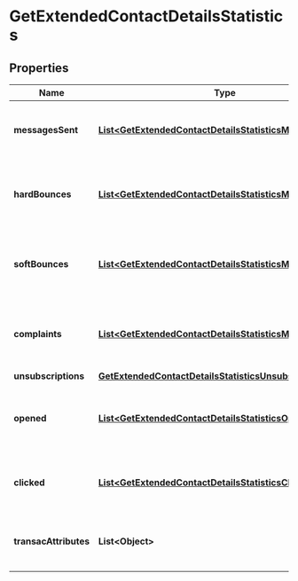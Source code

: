 
# GetExtendedContactDetailsStatistics

## Properties
Name | Type | Description | Notes
------------ | ------------- | ------------- | -------------
**messagesSent** | [**List&lt;GetExtendedContactDetailsStatisticsMessagesSent&gt;**](GetExtendedContactDetailsStatisticsMessagesSent.md) | Listing of the sent campaign for the contact |  [optional]
**hardBounces** | [**List&lt;GetExtendedContactDetailsStatisticsMessagesSent&gt;**](GetExtendedContactDetailsStatisticsMessagesSent.md) | Listing of the hardbounes generated by the contact |  [optional]
**softBounces** | [**List&lt;GetExtendedContactDetailsStatisticsMessagesSent&gt;**](GetExtendedContactDetailsStatisticsMessagesSent.md) | Listing of the softbounes generated by the contact |  [optional]
**complaints** | [**List&lt;GetExtendedContactDetailsStatisticsMessagesSent&gt;**](GetExtendedContactDetailsStatisticsMessagesSent.md) | Listing of the complaints generated by the contact |  [optional]
**unsubscriptions** | [**GetExtendedContactDetailsStatisticsUnsubscriptions**](GetExtendedContactDetailsStatisticsUnsubscriptions.md) |  |  [optional]
**opened** | [**List&lt;GetExtendedContactDetailsStatisticsOpened&gt;**](GetExtendedContactDetailsStatisticsOpened.md) | Listing of the openings generated by the contact |  [optional]
**clicked** | [**List&lt;GetExtendedContactDetailsStatisticsClicked&gt;**](GetExtendedContactDetailsStatisticsClicked.md) | Listing of the clicks generated by the contact |  [optional]
**transacAttributes** | **List&lt;Object&gt;** | Listing of the transactional attributes for the contact |  [optional]



